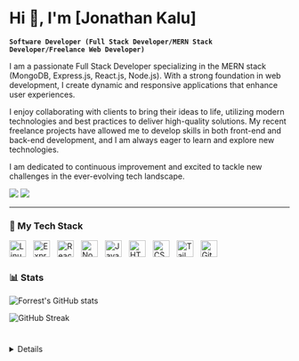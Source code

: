 # Hi 👋, I'm [Jonathan Kalu]

**`Software Developer (Full Stack Developer/MERN Stack Developer/Freelance Web Developer)`**

I am a passionate Full Stack Developer specializing in the MERN stack (MongoDB, Express.js, React.js, Node.js). With a strong foundation in web development, I create dynamic and responsive applications that enhance user experiences.

I enjoy collaborating with clients to bring their ideas to life, utilizing modern technologies and best practices to deliver high-quality solutions. My recent freelance projects have allowed me to develop skills in both front-end and back-end development, and I am always eager to learn and explore new technologies.

I am dedicated to continuous improvement and excited to tackle new challenges in the ever-evolving tech landscape.

[![](https://img.shields.io/badge/linkedin-%230077B5.svg?&style=for-the-badge&logo=linkedin&logoColor=white0e76a8)](https://www.linkedin.com/in/jonathan-kalu-907b70335)
[![](https://img.shields.io/badge/twitter-%230077B5.svg?&style=for-the-badge&logo=twitter&logoColor=white&color=00acee)](https://x.com/natedev2024) 


---

### 🧰 My Tech Stack
<img align="left" alt="Linux" width="30px" style="padding-right:10px;" src="https://cdn.jsdelivr.net/gh/devicons/devicon@latest/icons/mongodb/mongodb-original.svg" />
<img align="left" alt="Express" width="30px" style="padding-right:10px;" src="https://cdn.jsdelivr.net/gh/devicons/devicon@latest/icons/express/express-original.svg" />
<img align="left" alt="React Js" width="30px" style="padding-right:10px;" src="https://cdn.jsdelivr.net/gh/devicons/devicon@latest/icons/react/react-original.svg" />
<img align="left" alt="NodeJS" width="30px" style="padding-right:10px;" src="https://cdn.jsdelivr.net/gh/devicons/devicon/icons/nodejs/nodejs-original.svg" />
<img align="left" alt="JavaScript" width="30px" style="padding-right:10px;" src="https://cdn.jsdelivr.net/gh/devicons/devicon/icons/javascript/javascript-plain.svg" />
<img align="left" alt="HTML" width="30px" style="padding-right:10px;" src="https://cdn.jsdelivr.net/gh/devicons/devicon/icons/html5/html5-plain.svg" />
<img align="left" alt="CSS" width="30px" style="padding-right:10px;" src="https://cdn.jsdelivr.net/gh/devicons/devicon/icons/css3/css3-plain.svg" />
<img align="left" alt="Tailwind Css" width="30px" style="padding-right:10px;" src="https://cdn.jsdelivr.net/gh/devicons/devicon@latest/icons/tailwindcss/tailwindcss-original.svg" />
<img align="left" alt="Git" width="30px" style="padding-right:10px;" src="https://cdn.jsdelivr.net/gh/devicons/devicon/icons/git/git-original.svg" />
<br />

#



### 📊 Stats

![Forrest's GitHub stats](https://github-readme-stats.vercel.app/api?username=Jonathan-Kalu&show_icons=true&theme=gruvbox)

![GitHub Streak](https://streak-stats.demolab.com?user=Jonathan-Kalu&theme=gruvbox&border_radius=4.5)

#

<details>
 
